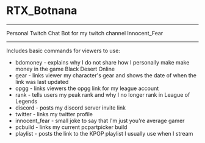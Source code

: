 # RTX_Botnana
___
Personal Twitch Chat Bot for my twitch channel Innocent_Fear
___
Includes basic commands for viewers to use:
* bdomoney - explains why I do not share how I personally make make money in the game Black Desert Online
* gear - links viewer my character's gear and shows the date of when the link was last updated
* opgg - links viewers the opgg link for my league account
* rank - tells users my peak rank and why I no longer rank in League of Legends
* discord - posts my discord server invite link
* twitter - links my twitter profile
* innocent_fear - small joke to say that I'm just you're average gamer
* pcbuild - links my current pcpartpicker build
* playlist - posts the link to the KPOP playlist I usually use when I stream

